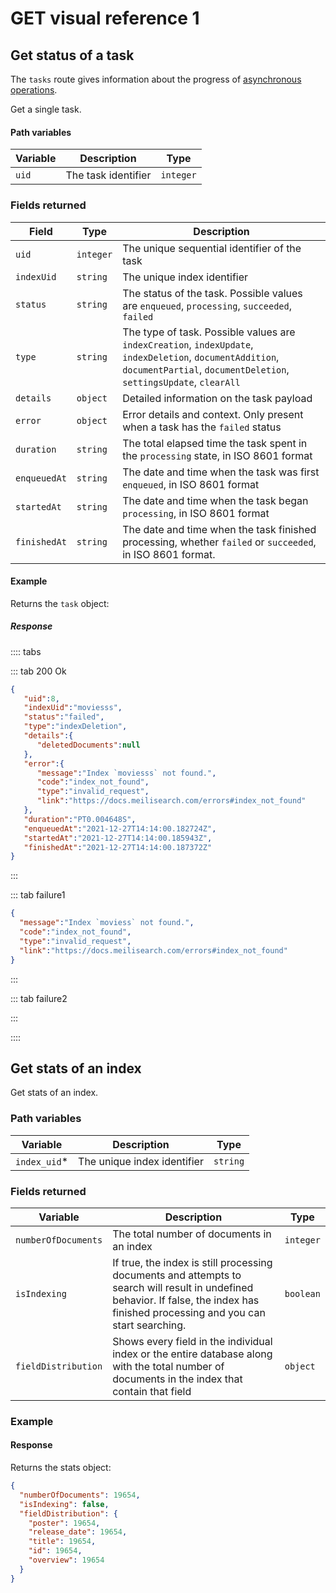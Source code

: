 # GET visual reference 1

## Get status of a task

The `tasks` route gives information about the progress of [asynchronous operations](/learn/advanced/asynchronous_operations.md).

<RouteHighlighter method="GET" route="/tasks/:uid"/>

Get a single task.

#### Path variables

| Variable      | Description           | Type    |
| ------------- | --------------------- |---------|
| `uid`         | The task identifier   |`integer`|

### Fields returned

| Field        | Type      | Description                                                                                                      |
|--------------|-----------|--------------                                                                                                  |
| `uid`        | `integer` | The unique sequential identifier of the task                                                                     |
| `indexUid`   | `string`  | The unique index identifier                                                                                                                                  |
| `status`     | `string`  | The status of the task. Possible values are `enqueued`, `processing`, `succeeded`, `failed`                                                                                                                                    |
| `type`       | `string`  | The type of task. Possible values are `indexCreation`, `indexUpdate`, `indexDeletion`, `documentAddition`, `documentPartial`, `documentDeletion`, `settingsUpdate`, `clearAll`                                                                         |
| `details`    | `object`  | Detailed information on the task payload                                                                       |
| `error`      | `object`  | Error details and context. Only present when a task has the `failed` status                                                                                                                                      |
| `duration`   | `string`  | The total elapsed time the task spent in the `processing` state, in ISO 8601 format                            |
| `enqueuedAt` | `string`  | The date and time when the task was first `enqueued`, in ISO 8601 format                                       |
| `startedAt`  | `string`  | The date and time when the task began `processing`, in ISO 8601 format                                                                                                                                      |
| `finishedAt` | `string`  | The date and time when the task finished processing, whether `failed` or `succeeded`, in ISO 8601 format.                                                                                                                                     |

#### Example

<CodeSamples id="get_task_1" />

Returns the `task` object:

##### Response

:::: tabs

::: tab 200 Ok

```json
{
   "uid":8,
   "indexUid":"moviesss",
   "status":"failed",
   "type":"indexDeletion",
   "details":{
      "deletedDocuments":null
   },
   "error":{
      "message":"Index `moviesss` not found.",
      "code":"index_not_found",
      "type":"invalid_request",
      "link":"https://docs.meilisearch.com/errors#index_not_found"
   },
   "duration":"PT0.004648S",
   "enqueuedAt":"2021-12-27T14:14:00.182724Z",
   "startedAt":"2021-12-27T14:14:00.185943Z",
   "finishedAt":"2021-12-27T14:14:00.187372Z"
}
```

:::

::: tab failure1

```json
{
  "message":"Index `moviess` not found.",
  "code":"index_not_found",
  "type":"invalid_request",
  "link":"https://docs.meilisearch.com/errors#index_not_found"
}
```

:::

::: tab failure2

:::

::::

## Get stats of an index

<RouteHighlighter method="GET" route="/indexes/:index_uid/stats"/>

Get stats of an index.

### Path variables

| Variable        | Description                                                       | Type   |
| --------------- | ----------------------------------------------------------------- |--------|
| `index_uid`*    | The unique index identifier                                       |`string`|

### Fields returned

| Variable              | Description                                                       | Type    |
| --------------------- | ----------------------------------------------------------------- |---------|
| `numberOfDocuments`   | The total number of documents in an index                         |`integer`|
| `isIndexing`          | If true, the index is still processing documents and attempts to search will result in undefined behavior. If false, the index has finished processing and you can start searching.                       |`boolean`|
| `fieldDistribution`   | Shows every field in the individual index or the entire database along with the total number of documents in the index that contain that field                                                               |`object` |

### Example

<CodeSamples id="get_index_stats_1" />

#### Response

Returns the stats object:

```json
{
  "numberOfDocuments": 19654,
  "isIndexing": false,
  "fieldDistribution": {
    "poster": 19654,
    "release_date": 19654,
    "title": 19654,
    "id": 19654,
    "overview": 19654
  }
}
```
